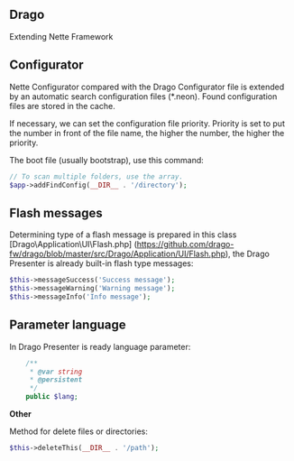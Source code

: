 ## Drago

Extending Nette Framework

## Configurator

Nette Configurator compared with the Drago Configurator file is extended by an automatic
search configuration files (*.neon). Found configuration files are stored in the cache.

If necessary, we can set the configuration file priority. Priority is set to put the number
in front of the file name, the higher the number, the higher the priority.

The boot file (usually bootstrap), use this command:

```php
// To scan multiple folders, use the array.
$app->addFindConfig(__DIR__ . '/directory');
```

## Flash messages

Determining type of a flash message is prepared in this class [Drago\Application\UI\Flash.php]
(https://github.com/drago-fw/drago/blob/master/src/Drago/Application/UI/Flash.php),
the Drago Presenter is already built-in flash type messages:

```php
$this->messageSuccess('Success message');
$this->messageWarning('Warning message');
$this->messageInfo('Info message');
```

## Parameter language

In Drago Presenter is ready language parameter:

```php
	/**
	 * @var string
	 * @persistent
	 */
	public $lang;
```

**Other**

Method for delete files or directories:

```php
$this->deleteThis(__DIR__ . '/path');
```

